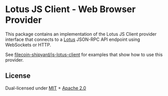 # Lotus JS Client - Web Browser Provider

This package contains an implementation of the Lotus JS Client provider interface
that connects to a [Lotus](https://github.com/filecoin-project/lotus) JSON-RPC
API endpoint using WebSockets or HTTP.

See [filecoin-shipyard/js-lotus-client](https://github.com/filecoin-shipyard/js-lotus-client)
for examples that show how to use this provider.

## License

Dual-licensed under [MIT](https://github.com/filecoin-project/lotus/blob/master/LICENSE-MIT) +
[Apache 2.0](https://github.com/filecoin-project/lotus/blob/master/LICENSE-APACHE)
